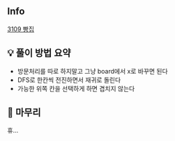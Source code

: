 ## Info
[3109 빵집](https://www.acmicpc.net/problem/3109)

## 💡 풀이 방법 요약
- 방문처리를 따로 하지말고 그냥 board에서 x로 바꾸면 된다
- DFS로 한칸씩 전진하면서 재귀로 돌린다
- 가능한 위쪽 칸을 선택하게 하면 겹치지 않는다

## 🙂 마무리
휴...